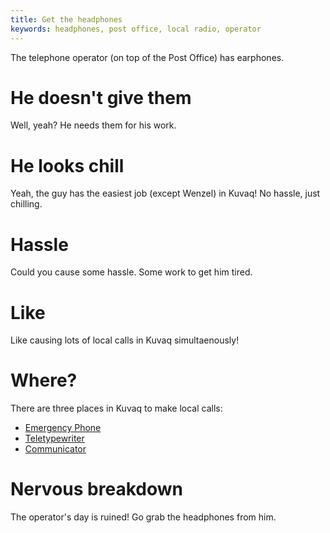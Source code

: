 ```yaml
---
title: Get the headphones
keywords: headphones, post office, local radio, operator
---
```


The telephone operator (on top of the Post Office) has earphones.

# He doesn't give them
Well, yeah? He needs them for his work.

# He looks chill
Yeah, the guy has the easiest job (except Wenzel) in Kuvaq! No hassle, just chilling.

# Hassle
Could you cause some hassle. Some work to get him tired.

# Like
Like causing lots of local calls in Kuvaq simultaenously!

# Where?
There are three places in Kuvaq to make local calls:
 - [Emergency Phone](055-call-emergency.md)
 - [Teletypewriter](057-teletypewriter.md)
 - [Communicator](058-communicator.md)
 
# Nervous breakdown
The operator's day is ruined! Go grab the headphones from him.